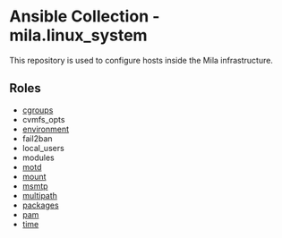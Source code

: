 # Ansible Collection - mila.linux_system

This repository is used to configure hosts inside the Mila infrastructure.

## Roles

* [cgroups](roles/cgroups/README.md)
* cvmfs_opts
* [environment](roles/environment/README.md)
* fail2ban
* local_users
* modules
* [motd](roles/motd/README.md)
* [mount](roles/mount/README.md)
* [msmtp](roles/msmtp/README.md)
* [multipath](roles/multipath/README.md)
* [packages](roles/packages/README.md)
* [pam](roles/pam/README.md)
* [time](roles/time/README.md)
